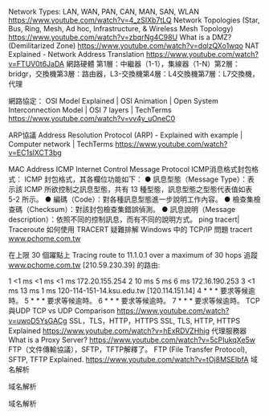Network Types: LAN, WAN, PAN, CAN, MAN, SAN, WLAN
https://www.youtube.com/watch?v=4_zSIXb7tLQ
Network Topologies (Star, Bus, Ring, Mesh, Ad hoc, Infrastructure, & Wireless Mesh Topology)
https://www.youtube.com/watch?v=zbqrNg4C98U
What is a DMZ? (Demilitarized Zone)
https://www.youtube.com/watch?v=dqlzQXo1wqo
NAT Explained - Network Address Translation
https://www.youtube.com/watch?v=FTUV0t6JaDA
網路硬體
第1層：中繼器（1-1），集線器（1-N）第2層：bridgr，交換機第3層：路由器，L3-交換機第4層：L4交換機第7層：L7交換機，代理


網路協定：
OSI Model Explained | OSI Animation | Open System Interconnection Model | OSI 7 layers | TechTerms
https://www.youtube.com/watch?v=vv4y_uOneC0


ARP協議
Address Resolution Protocol (ARP) - Explained with example | Computer network | TechTerms
https://www.youtube.com/watch?v=EC1slXCT3bg

MAC Address
ICMP
Internet Control Message Protocol
ICMP消息格式封包格式：
ICMP 封包格式，其各欄位功能如下：
● 訊息型態（Message Type）：表示該 ICMP 所欲控制之訊息型態，共有 13 種型態，訊息型態之型態代表值如表 5-2 所示。
● 編碼（Code）：對各種訊息型態進一步說明工作內容。
● 檢查集檢查碼（Checksum）：對該封包檢查集錯誤偵測。
● 訊息說明（Message description）：依照不同的控制訊息，而有不同的說明方式。
ping 
tracert| Traceroute
如何使用 TRACERT 疑難排解 Windows 中的 TCP/IP 問題
tracert www.pchome.com.tw

在上限 30 個躍點上 Tracing route to 11.1.0.1 over a maximum of 30 hops
追蹤 www.pchome.com.tw [210.59.230.39] 的路由:

  1    <1 ms    <1 ms    <1 ms  172.20.155.254
  2    10 ms     5 ms     6 ms  172.16.190.253
  3    <1 ms    13 ms     1 ms  120-114-151-14.ksu.edu.tw [120.114.151.14]
  4     *        *        *     要求等候逾時。
  5     *        *        *     要求等候逾時。
  6     *        *        *     要求等候逾時。
  7     *        *        *     要求等候逾時。
TCP與UDP
TCP vs UDP Comparison
https://www.youtube.com/watch?v=uwoD5YsGACg
SSL，TLS，HTTP，HTTPS
SSL, TLS, HTTP, HTTPS Explained
https://www.youtube.com/watch?v=hExRDVZHhig
代理服務器
What is a Proxy Server?
https://www.youtube.com/watch?v=5cPIukqXe5w
FTP（文件傳輸協議），SFTP，TFTP解釋了。
FTP (File Transfer Protocol), SFTP, TFTP Explained.
https://www.youtube.com/watch?v=tOj8MSEIbfA
域名解析

域名解析

域名解析
